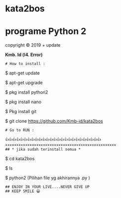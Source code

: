 # kata2bos

# programe Python 2

 copyright © 2019 + update

<b>Kmb. Id (l4. Error)</b>
```
# How to install :
```
$ apt-get update

$ apt-get upgrade

$ pkg install python2

$ pkg install nano

$ Pkg install git

$ git clone https://github.com/Kmb-id/kata2bos

```
# Go to RUN :

👍👍👍👍👍👍👍👍👍👍👍👍👍👍👍👍👍👍👍👍👍👍👍👍👍👍
××××××××××××××××××××××××××××××××××××××××××××××××××
## * jika sudah terinstall semua *

```
$ cd kata2bos

$ ls

$ python2 (Pilihan file yg akhirannya .py )
```
## ENJOY IN YOUR LIVE....NEVER GIVE UP
## KEEP SMILE 😁
